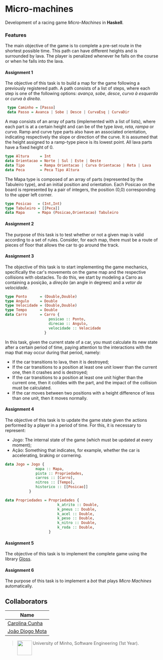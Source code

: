 # Micro-machines

Development of a racing game _Micro-Machines_ in __Haskell__. 

### Features

The main objective of the game is to complete a pre-set route in the shortest possible time. This path can have different heights and is surrounded by lava. The player is penalized whenever he falls on the course or when he falls into the lava. 

#### Assignment 1

The objective of this task is to build a map for the game following a previously registered path. A path consists of a list of steps, where each step is one of the following options: _avança_, _sobe_, _desce_, _curva à esquerda_ or _curva à direita_.

```hs
 type Caminho = [Passo] 
 data Passo = Avanca | Sobe | Desce | CurvaEsq | CurvaDir
```
A map consists of an array of parts (implemented with a list of lists), where each part is at a certain height and can be of the type _lava_, _reta_, _rampa_ or _curva_. Ramp and curve type parts also have an associated orientation, indicating respectively the slope or direction of the curve. It is assumed that the height assigned to a ramp-type piece is its lowest point. All lava parts have a fixed height of 0. 

```hs
type Altura     = Int
data Orientacao = Norte | Sul | Este | Oeste 
data Tipo       = Rampa Orientacao | Curva Orientacao | Reta | Lava 
data Peca       = Peca Tipo Altura
```
The Mapa type is composed of an array of parts (represented by the Tabuleiro type), and an initial position and orientation. Each Posicao on the board is represented by a pair of integers, the position (0,0) corresponding to the upper left corner. 

```hs
type Posicao   = (Int,Int) 
type Tabuleiro = [[Peca]] 
data Mapa      = Mapa (Posicao,Orientacao) Tabuleiro
```

#### Assignment 2

The purpose of this task is to test whether or not a given map is valid according to a set of rules. Consider, for each map, there must be a route of pieces of floor that allows the car to go around the track. 

#### Assignment 3

The objective of this task is to start implementing the game mechanics, specifically the car's movements on the game map and the respective collisions with obstacles. To do this, we start by modeling a Carro as containing a posição, a _direção_ (an angle in degrees) and a _vetor de velocidade_. 

```hs
type Ponto      = (Double,Double) 
type Angulo     = Double 
type Velocidade = (Double,Double) 
type Tempo      = Double 
data Carro      = Carro {
                    posicao :: Ponto, 
                    direcao :: Angulo, 
                    velocidade :: Velocidade
                  }
```
In this task, given the current state of a car, you must calculate its new state after a certain period of time, paying attention to the interactions with the map that may occur during that period, namely:
  * If the car transitions to lava, then it is destroyed;
  * If the car transitions to a position at least one unit lower than the current one, then it crashes and is destroyed;
  * If the car transitions to a position at least one unit higher than the current one, then it collides with the part, and the impact of the collision must be calculated.
  * If the car moves between two positions with a height difference of less than one unit, then it moves normally. 

#### Assignment 4

The objective of this task is to update the game state given the actions performed by a player in a period of time. For this, it is necessary to represent:

* Jogo: The internal state of the game (which must be updated at every moment);
* Ação: Something that indicates, for example, whether the car is accelerating, braking or cornering. 

```hs
data Jogo = Jogo {
              mapa :: Mapa, 
              pista :: Propriedades, 
              carros :: [Carro],
              nitros :: [Tempo],
              historico :: [[Posicao]]
           }

data Propriedades = Propriedades {
                        k_atrito :: Double, 
                        k_pneus :: Double, 
                        k_acel :: Double, 
                        k_peso :: Double, 
                        k_nitro :: Double, 
                        k_roda :: Double,
                    }

```

#### Assignment 5
The objective of this task is to implement the complete game using the library [Gloss](https://hackage.haskell.org/package/gloss).

#### Assignment 6
The purpose of this task is to implement a _bot_ that plays _Micro Machines_ automatically. 


## Collaborators

| Name            	|
|-----------------	|
| [Carolina Cunha](https://github.com/13caroline)  	|
| [João Diogo Mota](https://github.com/JoaoDiogoMota) 	|

> <img src="https://seeklogo.com/images/U/Universidade_do_Minho-logo-CB2F98451C-seeklogo.com.png" align="left" height="48" width="48" > University of Minho, Software Engineering (1st Year).
